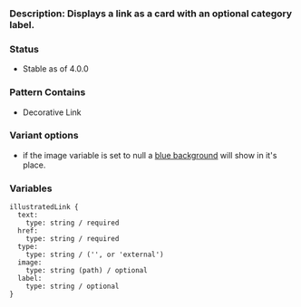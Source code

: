 ### Description: Displays a link as a card with an optional category label.

### Status
* Stable as of 4.0.0

### Pattern Contains
* Decorative Link

### Variant options
* if the image variable is set to null a [blue background](./?p=molecules-illustrated-link-without-image) will show in it's place.

### Variables
~~~
illustratedLink {
  text:
    type: string / required
  href:
    type: string / required
  type:
    type: string / ('', or 'external')
  image:
    type: string (path) / optional
  label:
    type: string / optional
}
~~~
